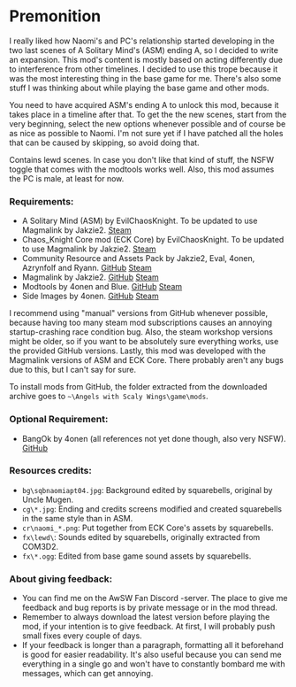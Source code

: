 # Premonition
I really liked how Naomi's and PC's relationship started developing in the two last scenes of A Solitary Mind's (ASM) ending A, so I decided to write an expansion. This mod's content is mostly based on acting differently due to interference from other timelines. I decided to use this trope because it was the most interesting thing in the base game for me. There's also some stuff I was thinking about while playing the base game and other mods.

You need to have acquired ASM's ending A to unlock this mod, because it takes place in a timeline after that. To get the the new scenes, start from the very beginning, select the new options whenever possible and of course be as nice as possible to Naomi. I'm not sure yet if I have patched all the holes that can be caused by skipping, so avoid doing that.

Contains lewd scenes. In case you don't like that kind of stuff, the NSFW toggle that comes with the modtools works well. Also, this mod assumes the PC is male, at least for now.
 
### Requirements:
 + A Solitary Mind (ASM) by EvilChaosKnight. To be updated to use Magmalink by Jakzie2. [Steam](https://steamcommunity.com/sharedfiles/filedetails/?id=1597292073)
 + Chaos_Knight Core mod (ECK Core) by EvilChaosKnight. To be updated to use Magmalink by Jakzie2. [Steam](https://steamcommunity.com/workshop/filedetails/?id=1405536097)
 + Community Resource and Assets Pack by Jakzie2, Eval, 4onen, Azrynfolf and Ryann. [GitHub](https://gitlab.com/jakzie2/awsw-crap) [Steam](https://steamcommunity.com/sharedfiles/filedetails/?id=2665870882)
 + Magmalink by Jakzie2. [GitHub](https://gitlab.com/jakzie2/awsw-magmalink) [Steam](https://steamcommunity.com/sharedfiles/filedetails/?id=2594080243)
 + Modtools by 4onen and Blue. [GitHub](https://github.com/4onen/AWSW-Modtools) [Steam](https://steamcommunity.com/sharedfiles/filedetails/?id=1305731599)
 + Side Images by 4onen. [GitHub](https://github.com/4onen/AwSW-Side-Images) [Steam](https://steamcommunity.com/sharedfiles/filedetails/?id=2521431664)
 
 I recommend using "manual" versions from GitHub whenever possible, because having too many steam mod subscriptions causes an annoying startup-crashing race condition bug. Also, the steam workshop versions might be older, so if you want to be absolutely sure everything works, use the provided GitHub versions. Lastly, this mod was developed with the Magmalink versions of ASM and ECK Core. There probably aren't any bugs due to this, but I can't say for sure.
 
 To install mods from GitHub, the folder extracted from the downloaded archive goes to `~\Angels with Scaly Wings\game\mods`.
 
### Optional Requirement:
 + BangOk by 4onen (all references not yet done though, also very NSFW). [GitHub](https://github.com/4onenm/AwSW-Bangok)
 
### Resources credits:
+ `bg\sqbnaomiapt04.jpg`: Background edited by squarebells, original by Uncle Mugen.
+ `cg\*.jpg`: Ending and credits screens modified and created squarebells in the same style than in ASM.
+ `cr\naomi_*.png`: Put together from ECK Core's assets by squarebells.
+ `fx\lewd\`: Sounds edited by squarebells, originally extracted from COM3D2.
+ `fx\*.ogg`: Edited from base game sound assets by squarebells.

### About giving feedback:

+ You can find me on the AwSW Fan Discord -server. The place to give me feedback and bug reports is by private message or in the mod thread.
+ Remember to always download the latest version before playing the mod, if your intention is to give feedback. At first, I will probably push small fixes every couple of days.
+ If your feedback is longer than a paragraph, formatting all it beforehand is good for easier readability. It's also useful because you can send me everything in a single go and won't have to constantly bombard me with messages, which can get annoying.
